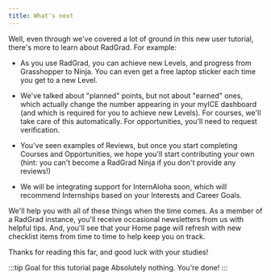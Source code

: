 ```yaml
---
title: What's next
---
```


Well, even through we've covered a lot of ground in this new user tutorial, there's more to learn about RadGrad. For example:

* As you use RadGrad, you can achieve new Levels, and progress from Grasshopper to Ninja. You can even get a free laptop sticker each time you get to a new Level.

* We've talked about "planned" points, but not about "earned" ones, which actually change the number appearing in your myICE dashboard (and which is required for you to achieve new Levels). For courses, we'll take care of this automatically. For opportunities, you'll need to request verification.

* You've seen examples of Reviews, but once you start completing Courses and Opportunities, we hope you'll start contributing your own (hint: you can't become a RadGrad Ninja if you don't provide any reviews!)

* We will be integrating support for InternAloha soon, which will recommend Internships based on your Interests and Career Goals. 

We'll help you with all of these things when the time comes. As a member of a RadGrad instance, you'll receive occasional newsletters from us with helpful tips.  And, you'll see that your Home page will refresh with new checklist items from time to time to help keep you on track.

Thanks for reading this far, and good luck with your studies!

:::tip Goal for this tutorial page
Absolutely nothing. You're done!
:::





